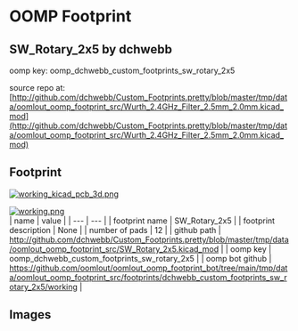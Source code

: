 # OOMP Footprint  
## SW_Rotary_2x5  by dchwebb  
  
oomp key: oomp_dchwebb_custom_footprints_sw_rotary_2x5  
  
source repo at: [http://github.com/dchwebb/Custom_Footprints.pretty/blob/master/tmp/data/oomlout_oomp_footprint_src/Wurth_2.4GHz_Filter_2.5mm_2.0mm.kicad_mod](http://github.com/dchwebb/Custom_Footprints.pretty/blob/master/tmp/data/oomlout_oomp_footprint_src/Wurth_2.4GHz_Filter_2.5mm_2.0mm.kicad_mod)  
## Footprint  
  
[![working_kicad_pcb_3d.png](working_kicad_pcb_3d_600.png)](working_kicad_pcb_3d.png)  
  
[![working.png](working_600.png)](working.png)  
| name | value | 
| --- | --- | 
| footprint name | SW_Rotary_2x5 | 
| footprint description | None | 
| number of pads | 12 | 
| github path | http://github.com/dchwebb/Custom_Footprints.pretty/blob/master/tmp/data/oomlout_oomp_footprint_src/SW_Rotary_2x5.kicad_mod | 
| oomp key | oomp_dchwebb_custom_footprints_sw_rotary_2x5 | 
| oomp bot github | https://github.com/oomlout/oomlout_oomp_footprint_bot/tree/main/tmp/data/oomlout_oomp_footprint_src/footprints/dchwebb_custom_footprints_sw_rotary_2x5/working | 
## Images  
